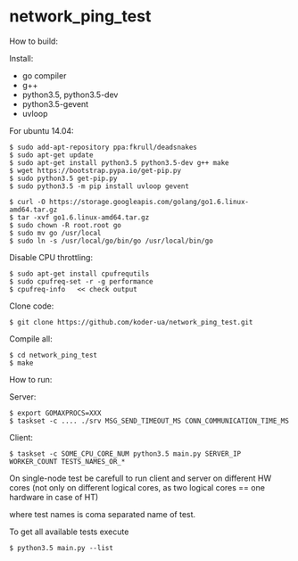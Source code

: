 # network_ping_test

How to build:

Install:

 * go compiler
 * g++
 * python3.5, python3.5-dev
 * python3.5-gevent
 * uvloop

For ubuntu 14.04:

    $ sudo add-apt-repository ppa:fkrull/deadsnakes
    $ sudo apt-get update
    $ sudo apt-get install python3.5 python3.5-dev g++ make
    $ wget https://bootstrap.pypa.io/get-pip.py
    $ sudo python3.5 get-pip.py
    $ sudo python3.5 -m pip install uvloop gevent

    $ curl -O https://storage.googleapis.com/golang/go1.6.linux-amd64.tar.gz
    $ tar -xvf go1.6.linux-amd64.tar.gz
    $ sudo chown -R root.root go
    $ sudo mv go /usr/local
    $ sudo ln -s /usr/local/go/bin/go /usr/local/bin/go

Disable CPU throttling:

    $ sudo apt-get install cpufrequtils
    $ sudo cpufreq-set -r -g performance
    $ cpufreq-info   << check output

Clone code:

    $ git clone https://github.com/koder-ua/network_ping_test.git

Compile all:
    
	$ cd network_ping_test
    $ make

How to run:

Server:

    $ export GOMAXPROCS=XXX
    $ taskset -c .... ./srv MSG_SEND_TIMEOUT_MS CONN_COMMUNICATION_TIME_MS

Client:

    $ taskset -c SOME_CPU_CORE_NUM python3.5 main.py SERVER_IP WORKER_COUNT TESTS_NAMES_OR_*

On single-node test be carefull to run client and server on different HW cores (not only on
different logical cores, as two logical cores == one hardware in case of HT)

where test names is coma separated name of test.

To get all available tests execute

    $ python3.5 main.py --list

